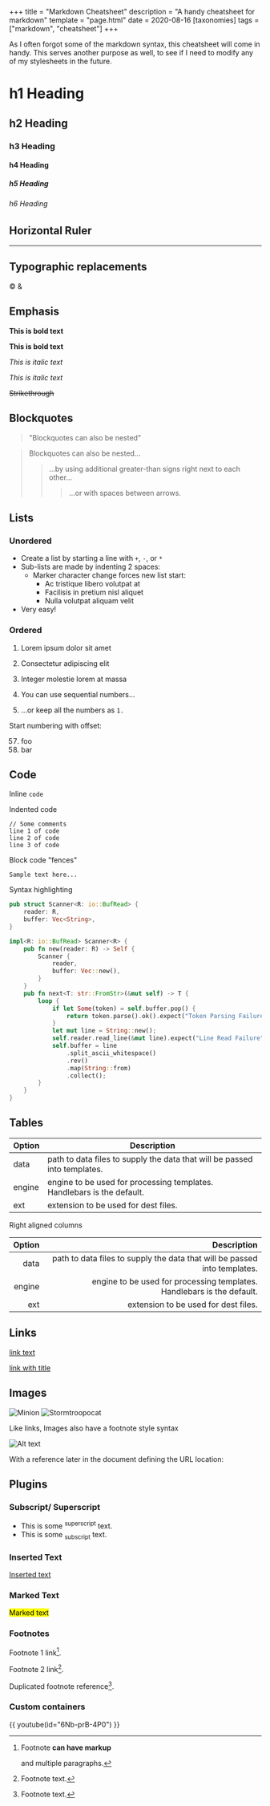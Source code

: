 +++
title = "Markdown Cheatsheet"
description = "A handy cheatsheet for markdown"
template = "page.html"
date = 2020-08-16
[taxonomies]
tags = ["markdown", "cheatsheet"]
+++

As I often forgot some of the markdown syntax,
this cheatsheet will come in handy. This serves another purpose as well,
to see if I need to modify any of my stylesheets in the future.

<!-- more -->

# h1 Heading
## h2 Heading
### h3 Heading
#### h4 Heading
##### h5 Heading
###### h6 Heading


## Horizontal Ruler

---

## Typographic replacements

&copy; &amp;


## Emphasis

**This is bold text**

__This is bold text__

*This is italic text*

_This is italic text_

~~Strikethrough~~


## Blockquotes


> "Blockquotes can also be nested"

> Blockquotes can also be nested...
>> ...by using additional greater-than signs right next to each other...
> > > ...or with spaces between arrows.


## Lists

### Unordered

+ Create a list by starting a line with `+`, `-`, or `*`
+ Sub-lists are made by indenting 2 spaces:
  - Marker character change forces new list start:
    * Ac tristique libero volutpat at
    + Facilisis in pretium nisl aliquet
    - Nulla volutpat aliquam velit
+ Very easy!


### Ordered

1. Lorem ipsum dolor sit amet
2. Consectetur adipiscing elit
3. Integer molestie lorem at massa


1. You can use sequential numbers...
1. ...or keep all the numbers as `1.`

Start numbering with offset:

57. foo
1. bar


## Code

Inline `code`

Indented code

    // Some comments
    line 1 of code
    line 2 of code
    line 3 of code


Block code "fences"

```
Sample text here...
```

Syntax highlighting

``` rust
pub struct Scanner<R: io::BufRead> {
    reader: R,
    buffer: Vec<String>,
}

impl<R: io::BufRead> Scanner<R> {
    pub fn new(reader: R) -> Self {
        Scanner {
            reader,
            buffer: Vec::new(),
        }
    }
    pub fn next<T: str::FromStr>(&mut self) -> T {
        loop {
            if let Some(token) = self.buffer.pop() {
                return token.parse().ok().expect("Token Parsing Failure");
            }
            let mut line = String::new();
            self.reader.read_line(&mut line).expect("Line Read Failure");
            self.buffer = line
                .split_ascii_whitespace()
                .rev()
                .map(String::from)
                .collect();
        }
    }
}
```

## Tables

| Option | Description |
| ------ | ----------- |
| data   | path to data files to supply the data that will be passed into templates. |
| engine | engine to be used for processing templates. Handlebars is the default. |
| ext    | extension to be used for dest files. |

Right aligned columns

| Option | Description |
| ------:| -----------:|
| data   | path to data files to supply the data that will be passed into templates. |
| engine | engine to be used for processing templates. Handlebars is the default. |
| ext    | extension to be used for dest files. |


## Links

[link text](http://dev.nodeca.com)

[link with title](http://nodeca.github.io/pica/demo/ "title text!")

## Images

![Minion](https://octodex.github.com/images/minion.png)
![Stormtroopocat](https://octodex.github.com/images/stormtroopocat.jpg "The Stormtroopocat")

Like links, Images also have a footnote style syntax

![Alt text][id]

With a reference later in the document defining the URL location:

[id]: https://octodex.github.com/images/dojocat.jpg  "The Dojocat"


## Plugins

### Subscript/ Superscript

- This is some <sup>superscript</sup> text.
- This is some <sub>subscript</sub> text.


### Inserted Text

<ins>Inserted text</ins>


### Marked Text

<mark>Marked text</mark>

### Footnotes

Footnote 1 link[^first].

Footnote 2 link[^second].

Duplicated footnote reference[^second].

[^first]: Footnote **can have markup**

    and multiple paragraphs.

[^second]: Footnote text.

### Custom containers

{{ youtube(id="6Nb-prB-4P0") }}

